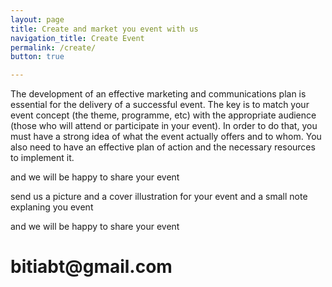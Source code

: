 ```yaml
---
layout: page
title: Create and market you event with us
navigation_title: Create Event
permalink: /create/
button: true

---
```


The development of an effective marketing and communications plan is essential for the delivery of a successful event. The key is to match your event concept (the theme, programme, etc) with the appropriate audience (those who will attend or participate in your event). In order to do that, you must have a strong idea of what the event actually offers and to whom. You also need to have an effective plan of action and the necessary resources to implement it.

and we will be happy to share your event

send us a picture and a cover illustration for your event and a small note explaning you event

and we will be happy to share your event

<h1>bitiabt@gmail.com</h1>